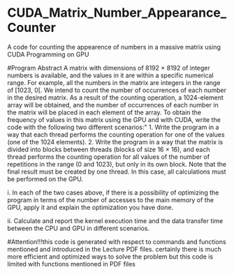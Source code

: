 # CUDA_Matrix_Number_Appearance_Counter
A code for counting the appearence of numbers in a massive matrix using CUDA Programming on GPU

#Program Abstract
A matrix with dimensions of 8192 × 8192 of integer numbers is available, and the values in it are within a specific numerical range. For example, all the numbers in the matrix are integers in the range of [1023, 0[. We intend to count the number of occurrences of each number in the desired matrix. As a result of the counting operation, a 1024-element array will be obtained, and the number of occurrences of each number in the matrix will be placed in each element of the array. To obtain the frequency of values ​​in this matrix using the GPU and with CUDA, write the code with the following two different scenarios:"
	1. Write the program in a way that each thread performs the counting 	operation for one of the values (one of the 1024 elements).
	2. Write the program in a way that the matrix is divided into blocks 	between threads (blocks of size 16 × 16), and each thread performs the 	counting operation for all values of the number of repetitions in the 	range (0 and 1023), but only in its own block. Note that the final 	result must be created by one thread. In this case, all calculations 	must be performed on the GPU.

i. In each of the two cases above, if there is a possibility of optimizing the program in terms of the number of accesses to the main memory of the GPU, apply it and explain the optimization you have done.

ii. Calculate and report the kernel execution time and the data transfer time between the CPU and GPU in different scenarios.

#Attention!!!this code is generated with respect to commands and functions mentioned and introduced in the Lecture PDF files.
certainly there is much more efficient and optimized ways to solve the problem but this code is limited with functions mentioned in PDF files





